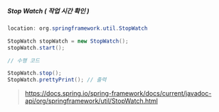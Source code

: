 ##### Stop Watch ( 작업 시간 확인 )

```java
location: org.springframework.util.StopWatch

StopWatch stopWatch = new StopWatch();
stopWatch.start();

// 수행 코드

StopWatch.stop();
StopWatch.prettyPrint(); // 출력	
```

> https://docs.spring.io/spring-framework/docs/current/javadoc-api/org/springframework/util/StopWatch.html

